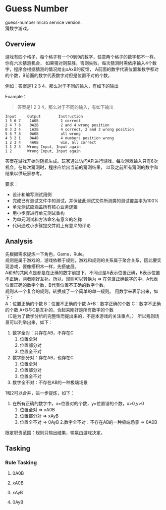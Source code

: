 # Guess Number
guess-number micro service version.  
猜数字游戏。

## Overview
游戏有四个格子，每个格子有一个0到9的数字，任意两个格子的数字都不一样。你有六次猜测机会，
如果猜对则获胜，否则失败。每次猜测时需依序输入4个数字，程序会根据猜测的情况给出xAxB的反馈，
A前面的数字代表位置和数字都对的个数，B前面的数字代表数字对但是位置不对的个数。  

例如：答案是1 2 3 4，那么对于不同的输入，有如下的输出

Example：  
> 答案是1 2 3 4，那么对于不同的输入，有如下输出  

```text
Input     Output        Instruction
1 5 6 7    1A0B          1 correct
2 4 7 8    0A2B          2 and 4 wrong position
0 3 2 4    1A2B          4 correct, 2 and 3 wrong position
5 6 7 8    0A0B          all wrong
4 3 2 1    0A4B          4 numbers position wrong
1 2 3 4    4A0B          win, all correct
1 1 2 3   Wrong Input, Input again
1 2       Wrong Input, Input again
```
答案在游戏开始时随机生成。玩家通过访问API进行游戏，每次游戏输入只有6次机会，在每次猜测时，程序应给出当前的猜测结果，
以及之前所有猜测的数字和结果以供玩家参考。

要求：
* 设计和编写测试用例
* 完成已有测试文件中的测试，并保证此测试文件所测类的测试覆盖率为100%
* 单元测试应涵盖所有核心业务逻辑
* 用小步骤进行单元测试重构
* 为单元测试和方法命名有意义的名称
* 代码通过小步骤提交并附上有意义的评论

## Analysis
先根据需求提炼一下角色，Game，Rule。  
规则是属于游戏的，游戏依赖于规则，游戏和规则的关系属于聚合关系，因此要实现游戏，要像搭积木一样，先搭底层。  
A和B的共同点是都是在正确的数字前提下，不同点是A表示位置正确，B表示位置不正确，两者刚好互补。所以，规则可以转换为 => 
在包含正确数字的中，A代表位置正确的数字个数，B代表位置不正确的数字个数。  
规则从一个复合的规则，转换成了一个简单的单一规则。
用数学来表示出来，如下：  
A：位置正确的个数
B：位置不正确的个数
A+B：数字正确的个数
C：数字不正确的个数
A+B与C是互补的，合起来刚好是所有数字的个数  
（C是为了数学分析的完整性而提出来的，不是本游戏的关注重点。）
所以规则场景可以列举出来，如下：  
1. 数字全对：只存在AB，不存在C
    1. 位置全对
    2. 位置部分对
    3. 位置全不对
2. 数字部分对：存在AB，也存在C
    1. 位置全对
    2. 位置部分对
    3. 位置全不对
3. 数字全不对：不存在AB的一种极端场景

1和2可以合并，进一步提炼，如下：
1. 在所有正确的数字中，x=位置对的个数，y=位置错的个数，x>0,y>0
    1. 位置全对 => xA0B
    2. 位置部分对 => xAyB
    3. 位置全不对 => 0AyB
2.数字全不对：不存在AB的一种极端场景 => 0A0B

限定职责范围：规则只输出结果，输赢由游戏决定。

## Tasking
### Rule Tasking
1. 0A0B  

2. xA0B  

3. xAyB

4. 0AyB
